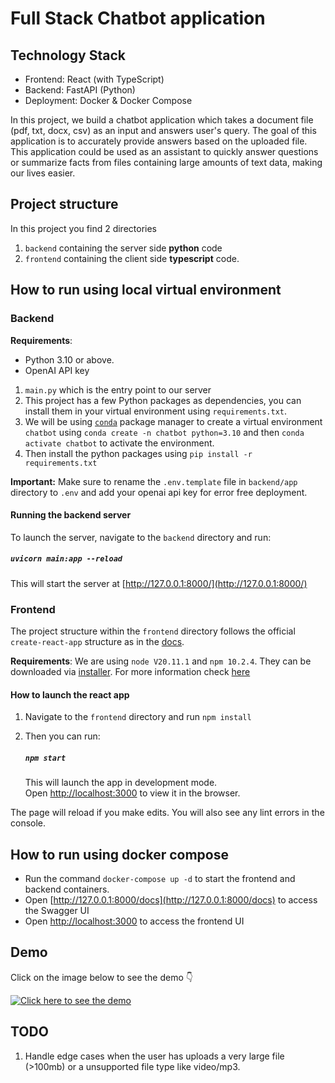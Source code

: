 # Full Stack Chatbot application

## Technology Stack

* Frontend: React (with TypeScript)
* Backend: FastAPI (Python)
* Deployment: Docker & Docker Compose

In this project, we build a chatbot application which takes a document file (pdf, txt, docx, csv) as an input and answers user's query. The goal of this application is to accurately provide answers based on the uploaded file. This application could be used as an assistant to quickly answer questions or summarize facts from files containing large amounts of text data, making our lives easier.

## Project structure

In this project you find 2 directories

1. `backend` containing the server side **python** code
2. `frontend` containing the client side **typescript** code.

## How to run using local virtual environment 
### Backend

**Requirements**: 

* Python 3.10 or above.
* OpenAI API key 

1. `main.py` which is the entry point to our server
2. This project has a few Python packages as dependencies, you can install them in your virtual environment using `requirements.txt`.
3. We will be using [`conda`](https://docs.conda.io/projects/conda/en/stable/) package manager to create a virtual environment `chatbot` using `conda create -n chatbot python=3.10` and then `conda activate chatbot` to activate the environment.
4. Then install the python packages using `pip install -r requirements.txt`

**Important:** Make sure to rename the `.env.template` file in `backend/app` directory to `.env` and add your openai api key for error free deployment. 

#### Running the backend server

To launch the server, navigate to the `backend` directory and run:

##### `uvicorn main:app --reload`

This will start the server at [http://127.0.0.1:8000/](http://127.0.0.1:8000/)

### Frontend

The project structure within the `frontend` directory follows the official `create-react-app` structure as in the [docs](https://create-react-app.dev/docs/folder-structure). 

**Requirements**: We are using `node V20.11.1` and `npm 10.2.4`. They can be downloaded via [installer](https://nodejs.org/en). For more information check [here](https://docs.npmjs.com/downloading-and-installing-node-js-and-npm)

#### How to launch the react app

1. Navigate to the `frontend` directory and run `npm install`
2. Then you can run:

   ##### `npm start`

   This will launch the app in development mode.\
   Open [http://localhost:3000](http://localhost:3000) to view it in the browser.

The page will reload if you make edits. You will also see any lint errors in the console.

## How to run using docker compose

* Run the command `docker-compose up -d` to start the frontend and backend containers. 
* Open [http://127.0.0.1:8000/docs](http://127.0.0.1:8000/docs) to access the Swagger UI
* Open [http://localhost:3000](http://localhost:3000) to access the frontend UI

## Demo

Click on the image below to see the demo 👇

[![Click here to see the demo](https://img.youtube.com/vi/bHc8UxhjPog/0.jpg)](https://youtu.be/LM6tR4GBXMQ)

## TODO

1. Handle edge cases when the user has uploads a very large file (>100mb) or a unsupported file type like video/mp3.